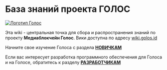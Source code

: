 # База знаний проекта ГОЛОС

[![&#x41B;&#x43E;&#x433;&#x43E;&#x442;&#x438;&#x43F; &#x413;&#x43E;&#x43B;&#x43E;&#x441;](https://raw.githubusercontent.com/GolosChain/wiki/master/_images/golos_logo.png)](https://golos.id/)   
  
Эта wiki - центральная точка для сбора и распространения знаний по проекту **Медиаблокчейн Голос**. Вики доступна по адресу [wiki.golos.id](https://wiki.golos.id)

Начните свое изучение Голоса с раздела [**НОВИЧКАМ**](/1-introduction/welcome.md)

Если вас интересует разработка программного обеспечения для Голоса и на Голосе, обратитесь к разделу [**РАЗРАБОТЧИКАМ**](/razrabotchikam.md)

